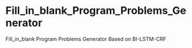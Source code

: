 # Fill_in_blank_Program_Problems_Generator
Fill_in_blank Program Problems Generator Based on BI-LSTM-CRF
